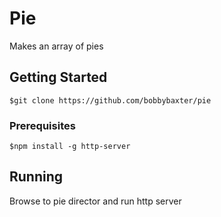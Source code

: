 # Pie
Makes an array of pies

## Getting Started
```
$git clone https://github.com/bobbybaxter/pie
```

### Prerequisites
```
$npm install -g http-server
```

## Running
Browse to pie director and run http server

<!-- ## Headings
# H1
## H2
### H3
#### H4
##### H5
###### H6

## Text
Text is just type into the document.  Two spaces at the end of a line create a new one. 

Like this.

## Lists
#### Ordered
1. Item #1
2. Item #2
3. Item #3

#### Unordered
- Item #1
- Item #2
- Item #3
  - item #4
  - item #5

## Links
[Text](https://google.com)

[Link with Title](https://ww.google.com "Google's Homepage")

## Images
Inline-style:
![alt text](https://github.com/adam-p/markdown-here/raw/master/src/common/images/icon48.png "Logo Title Text 1")

Reference=style:
![alt text][logo]

[logo]: https://github.com/adam-p/markdown-here/raw/master/src/common/images/icon48.png "Logo Title Text 2"

## Syntax Highlighting
```javascript
let text = "javascript"
alert(text);
```

## Checkboxes
- [ ] Item #1
- [ ] Item #2
- [x] Item #3 -->